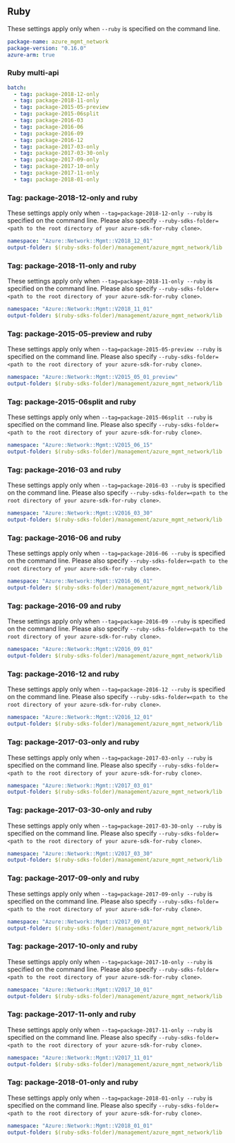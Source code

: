 ## Ruby

These settings apply only when `--ruby` is specified on the command line.

``` yaml
package-name: azure_mgmt_network
package-version: "0.16.0"
azure-arm: true
```

### Ruby multi-api

``` yaml $(ruby) && $(multiapi)
batch:
  - tag: package-2018-12-only
  - tag: package-2018-11-only
  - tag: package-2015-05-preview
  - tag: package-2015-06split
  - tag: package-2016-03
  - tag: package-2016-06
  - tag: package-2016-09
  - tag: package-2016-12
  - tag: package-2017-03-only
  - tag: package-2017-03-30-only
  - tag: package-2017-09-only
  - tag: package-2017-10-only
  - tag: package-2017-11-only
  - tag: package-2018-01-only
```

### Tag: package-2018-12-only and ruby

These settings apply only when `--tag=package-2018-12-only --ruby` is specified on the command line.
Please also specify `--ruby-sdks-folder=<path to the root directory of your azure-sdk-for-ruby clone>`.

``` yaml $(tag) == 'package-2018-12-only' && $(ruby)
namespace: "Azure::Network::Mgmt::V2018_12_01"
output-folder: $(ruby-sdks-folder)/management/azure_mgmt_network/lib
```

### Tag: package-2018-11-only and ruby

These settings apply only when `--tag=package-2018-11-only --ruby` is specified on the command line.
Please also specify `--ruby-sdks-folder=<path to the root directory of your azure-sdk-for-ruby clone>`.

``` yaml $(tag) == 'package-2018-11-only' && $(ruby)
namespace: "Azure::Network::Mgmt::V2018_11_01"
output-folder: $(ruby-sdks-folder)/management/azure_mgmt_network/lib
```

### Tag: package-2015-05-preview and ruby

These settings apply only when `--tag=package-2015-05-preview --ruby` is specified on the command line.
Please also specify `--ruby-sdks-folder=<path to the root directory of your azure-sdk-for-ruby clone>`.

``` yaml $(tag) == 'package-2015-05-preview' && $(ruby)
namespace: "Azure::Network::Mgmt::V2015_05_01_preview"
output-folder: $(ruby-sdks-folder)/management/azure_mgmt_network/lib
```

### Tag: package-2015-06split and ruby

These settings apply only when `--tag=package-2015-06split --ruby` is specified on the command line.
Please also specify `--ruby-sdks-folder=<path to the root directory of your azure-sdk-for-ruby clone>`.

``` yaml $(tag) == 'package-2015-06split' && $(ruby)
namespace: "Azure::Network::Mgmt::V2015_06_15"
output-folder: $(ruby-sdks-folder)/management/azure_mgmt_network/lib
```

### Tag: package-2016-03 and ruby

These settings apply only when `--tag=package-2016-03 --ruby` is specified on the command line.
Please also specify `--ruby-sdks-folder=<path to the root directory of your azure-sdk-for-ruby clone>`.

``` yaml $(tag) == 'package-2016-03' && $(ruby)
namespace: "Azure::Network::Mgmt::V2016_03_30"
output-folder: $(ruby-sdks-folder)/management/azure_mgmt_network/lib
```

### Tag: package-2016-06 and ruby

These settings apply only when `--tag=package-2016-06 --ruby` is specified on the command line.
Please also specify `--ruby-sdks-folder=<path to the root directory of your azure-sdk-for-ruby clone>`.

``` yaml $(tag) == 'package-2016-06' && $(ruby)
namespace: "Azure::Network::Mgmt::V2016_06_01"
output-folder: $(ruby-sdks-folder)/management/azure_mgmt_network/lib
```

### Tag: package-2016-09 and ruby

These settings apply only when `--tag=package-2016-09 --ruby` is specified on the command line.
Please also specify `--ruby-sdks-folder=<path to the root directory of your azure-sdk-for-ruby clone>`.

``` yaml $(tag) == 'package-2016-09' && $(ruby)
namespace: "Azure::Network::Mgmt::V2016_09_01"
output-folder: $(ruby-sdks-folder)/management/azure_mgmt_network/lib
```

### Tag: package-2016-12 and ruby

These settings apply only when `--tag=package-2016-12 --ruby` is specified on the command line.
Please also specify `--ruby-sdks-folder=<path to the root directory of your azure-sdk-for-ruby clone>`.

``` yaml $(tag) == 'package-2016-12' && $(ruby)
namespace: "Azure::Network::Mgmt::V2016_12_01"
output-folder: $(ruby-sdks-folder)/management/azure_mgmt_network/lib
```

### Tag: package-2017-03-only and ruby

These settings apply only when `--tag=package-2017-03-only --ruby` is specified on the command line.
Please also specify `--ruby-sdks-folder=<path to the root directory of your azure-sdk-for-ruby clone>`.

``` yaml $(tag) == 'package-2017-03-only' && $(ruby)
namespace: "Azure::Network::Mgmt::V2017_03_01"
output-folder: $(ruby-sdks-folder)/management/azure_mgmt_network/lib
```

### Tag: package-2017-03-30-only and ruby

These settings apply only when `--tag=package-2017-03-30-only --ruby` is specified on the command line.
Please also specify `--ruby-sdks-folder=<path to the root directory of your azure-sdk-for-ruby clone>`.

``` yaml $(tag) == 'package-2017-03-30-only' && $(ruby)
namespace: "Azure::Network::Mgmt::V2017_03_30"
output-folder: $(ruby-sdks-folder)/management/azure_mgmt_network/lib
```

### Tag: package-2017-09-only and ruby

These settings apply only when `--tag=package-2017-09-only --ruby` is specified on the command line.
Please also specify `--ruby-sdks-folder=<path to the root directory of your azure-sdk-for-ruby clone>`.

``` yaml $(tag) == 'package-2017-09-only' && $(ruby)
namespace: "Azure::Network::Mgmt::V2017_09_01"
output-folder: $(ruby-sdks-folder)/management/azure_mgmt_network/lib
```

### Tag: package-2017-10-only and ruby

These settings apply only when `--tag=package-2017-10-only --ruby` is specified on the command line.
Please also specify `--ruby-sdks-folder=<path to the root directory of your azure-sdk-for-ruby clone>`.

``` yaml $(tag) == 'package-2017-10-only' && $(ruby)
namespace: "Azure::Network::Mgmt::V2017_10_01"
output-folder: $(ruby-sdks-folder)/management/azure_mgmt_network/lib
```

### Tag: package-2017-11-only and ruby

These settings apply only when `--tag=package-2017-11-only --ruby` is specified on the command line.
Please also specify `--ruby-sdks-folder=<path to the root directory of your azure-sdk-for-ruby clone>`.

``` yaml $(tag) == 'package-2017-11-only' && $(ruby)
namespace: "Azure::Network::Mgmt::V2017_11_01"
output-folder: $(ruby-sdks-folder)/management/azure_mgmt_network/lib
```

### Tag: package-2018-01-only and ruby

These settings apply only when `--tag=package-2018-01-only --ruby` is specified on the command line.
Please also specify `--ruby-sdks-folder=<path to the root directory of your azure-sdk-for-ruby clone>`.

``` yaml $(tag) == 'package-2018-01-only' && $(ruby)
namespace: "Azure::Network::Mgmt::V2018_01_01"
output-folder: $(ruby-sdks-folder)/management/azure_mgmt_network/lib
```
